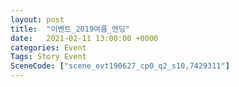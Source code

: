 ```yaml
---
layout: post
title:  "이벤트_2019여름_엔딩"
date:   2021-02-11 13:00:00 +0000
categories: Event
Tags: Story Event
SceneCode: ["scene_evt190627_cp0_q2_s10,7429311"]
---
```

